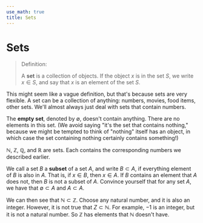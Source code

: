 ```yaml
---
use_math: true
title: Sets
---
```


# Sets

>Definition:
>
>A **set** is a collection of objects. If the object $x$ is in the set $S$, we write $x \in S$, and say that $x$ is an element of the set $S$.

This might seem like a vague definition, but that's because sets are very flexible. A set can be a collection of anything: numbers, movies, food items, other sets. We'll almost always just deal with sets that contain numbers. 

The **empty set**, denoted by $\emptyset$, doesn't contain anything. There are no elements in this set. (We avoid saying "it's the set that contains nothing," because we might be tempted to think of "nothing" itself has an object, in which case the set containing nothing certainly contains something!) 

$\mathbb{N}$, $\mathbb{Z}$, $\mathbb{Q}$, and $\mathbb{R}$ are sets. Each contains the corresponding numbers we described earlier.

We call a set $B$ a **subset** of a set $A$, and write $B \subset A$, if everything element of $B$ is also in $A$. That is, if $x \in B$, then $x\in A$. If $B$ contains an element that $A$ does not, then $B$ is not a subset of $A$. Convince yourself that for any set $A$, we have that $\emptyset \subset A$ and $A \subset A$.

We can then see that $\mathbb{N}\subset \mathbb{Z}$. Choose any natural number, and it is also an integer. However, it is not true that $Z \subset \mathbb{N}$. For example, $-1$ is an integer, but it is not a natural number. So $\mathbb{Z}$ has elements that $\mathbb{N}$ doesn't have.

